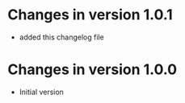 Changes in version 1.0.1
==========================

- added this changelog file

Changes in version 1.0.0
==========================

- Initial version
